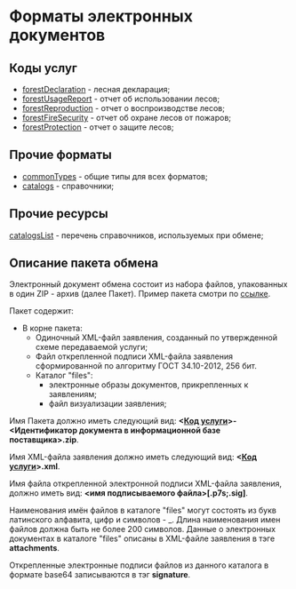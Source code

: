 # Форматы электронных документов

## Коды услуг
* [forestDeclaration](https://github.com/FGISLK/DigitalDocumentFormats/tree/main/forestDeclaration) - лесная декларация;
* [forestUsageReport](https://github.com/FGISLK/DigitalDocumentFormats/tree/main/forestUsageReport) - отчет об использовании лесов;
* [forestReproduction](https://github.com/FGISLK/DigitalDocumentFormats/tree/main/forestReproduction) - отчет о воспроизводстве лесов; 
* [forestFireSecurity](https://github.com/FGISLK/DigitalDocumentFormats/tree/main/forestFireSecurity) - отчет об охране лесов от пожаров;
* [forestProtection](https://github.com/FGISLK/DigitalDocumentFormats/tree/main/forestProtection) - отчет о защите лесов;

## Прочие форматы
* [сommonTypes](https://github.com/FGISLK/DigitalDocumentFormats/tree/main/%D1%81ommonTypes) - общие типы для всех форматов;
* [catalogs](https://github.com/FGISLK/DigitalDocumentFormats/tree/main/catalogs) - справочники;

## Прочие ресурсы
[catalogsList](https://github.com/FGISLK/DigitalDocumentFormats/tree/main/catalogsList) - перечень справочников, используемых при обмене;

## Описание пакета обмена
Электронный документ обмена состоит из набора файлов, упакованных в один ZIP - архив (далее Пакет). Пример пакета смотри по [ссылке](https://github.com/FGISLK/DigitalDocumentFormats/raw/main/forestDeclaration/3.0/%D0%B4%D0%B5%D0%BC%D0%BE.zip).

Пакет содержит:
- В корне пакета:
    - Одиночный XML-файл заявления, созданный по утвержденной схеме передаваемой услуги;
    - Файл открепленной подписи XML-файла заявления сформированной по алгоритму ГОСТ 34.10-2012, 256 бит.
    - Каталог "files":
        - электронные образы документов, прикрепленных к заявлениям;
        - файл визуализации заявления;

Имя Пакета должно иметь следующий вид: **<[Код услуги](#%D0%BA%D0%BE%D0%B4%D1%8B-%D1%83%D1%81%D0%BB%D1%83%D0%B3)>-<Идентификатор документа в информационной базе поставщика>.zip**.

Имя XML-файла заявления должно иметь следующий вид: **<[Код услуги](#%D0%BA%D0%BE%D0%B4%D1%8B-%D1%83%D1%81%D0%BB%D1%83%D0%B3)>.xml**.

Имя файла открепленной электронной подписи XML-файла заявления, должно иметь вид: **<имя подписываемого файла>[.p7s;.sig]**.

Наименования имён файлов в каталоге "files" могут состоять из букв латинского алфавита, цифр и символов - _. Длина наименования имен файлов должна быть не более 200 символов.
Данные о электронных документах в каталоге "files" описаны в XML-файле заявления в тэге **attachments**.

Открепленные электронные подписи файлов из данного каталога в формате base64 записываются в тэг **signature**.
